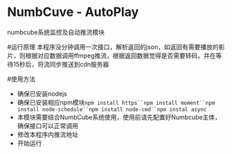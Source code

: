 # NumbCuve - AutoPlay
numbcube系统监控及自动推流模块

#运行原理
本程序没分钟调用一次接口，解析返回的json，如返回有需要播放的影片，则根据对应数据调用ffmpeg推流，根据返回数据觉得是否需要转码，并在等待15秒后，将流同步推送到cdn服务器

#使用方法
* 确保已安装nodejs
* 确保已安装相应npm模块`npm install https``npm install moment``npm install node-schedule``npm install node-cmd``npm instal async`
* 本模块需要结合NumbCube系统使用，使用前请先配置好Numbcube主体，确保接口可以正常调用
* 修改本程序内推流地址
* 开始运行
